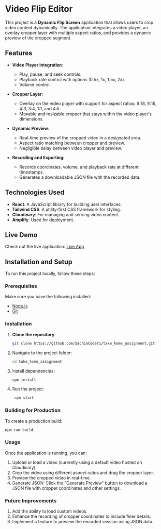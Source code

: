 # Video Flip Editor

This project is a **Dynamic Flip Screen** application that allows users to crop video content dynamically. The application integrates a video player, an overlay cropper layer with multiple aspect ratios, and provides a dynamic preview of the cropped segment.

## Features

- **Video Player Integration**:  
  - Play, pause, and seek controls.
  - Playback rate control with options (0.5x, 1x, 1.5x, 2x).
  - Volume control.
  
- **Cropper Layer**:  
  - Overlay on the video player with support for aspect ratios: 9:18, 9:16, 4:3, 3:4, 1:1, and 4:5.
  - Movable and resizable cropper that stays within the video player's dimensions.

- **Dynamic Preview**:  
  - Real-time preview of the cropped video in a designated area.
  - Aspect ratio matching between cropper and preview.
  - Negligible delay between video player and preview.

- **Recording and Exporting**:  
  - Records coordinates, volume, and playback rate at different timestamps.
  - Generates a downloadable JSON file with the recorded data.

## Technologies Used

- **React**: A JavaScript library for building user interfaces.
- **Tailwind CSS**: A utility-first CSS framework for styling.
- **Cloudinary**: For managing and serving video content.
- **Amplify**: Used for deployment.

## Live Demo

Check out the live application: [Live App](https://main.dsjo0rmy921ay.amplifyapp.com/)

## Installation and Setup

To run this project locally, follow these steps:

### Prerequisites

Make sure you have the following installed:
- [Node.js](https://nodejs.org/en/download/)
- [Git](https://git-scm.com/)

### Installation

1. **Clone the repository**:

   ```bash
   git clone https://github.com/SachinCoder1/take_home_assignment.git
    ```

2. Navigate to the project folder:
   ```bash
   cd take_home_assignment
   ```
3. Install dependencies:
   ``` bash
   npm install
   ```
4. Run the project:
    ``` bash
     npm start
   ```


### Building for Production
To create a production build:

```bash
npm run build
```



### Usage
Once the application is running, you can:

1. Upload or load a video (currently using a default video hosted on Cloudinary).
2. Crop the video using different aspect ratios and drag the cropper layer.
3. Preview the cropped video in real-time.
4. Generate JSON: Click the "Generate Preview" button to download a JSON file with cropper coordinates and other settings.

### Future Improvements
1. Add the ability to load custom videos.
2. Enhance the recording of cropper coordinates to include finer details.
3. Implement a feature to preview the recorded session using JSON data.
